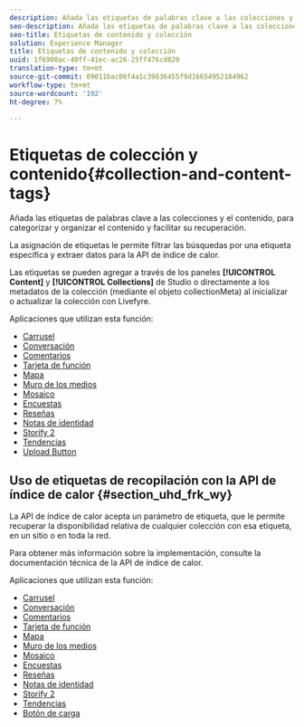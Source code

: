 ```yaml
---
description: Añada las etiquetas de palabras clave a las colecciones y el contenido, para categorizar y organizar el contenido y facilitar su recuperación.
seo-description: Añada las etiquetas de palabras clave a las colecciones y el contenido, para categorizar y organizar el contenido y facilitar su recuperación.
seo-title: Etiquetas de contenido y colección
solution: Experience Manager
title: Etiquetas de contenido y colección
uuid: 1f6900ac-40ff-41ec-ac26-25ff476cd820
translation-type: tm+mt
source-git-commit: 09011bac06f4a1c39836455f9d16654952184962
workflow-type: tm+mt
source-wordcount: '192'
ht-degree: 7%

---
```



# Etiquetas de colección y contenido{#collection-and-content-tags}

Añada las etiquetas de palabras clave a las colecciones y el contenido, para categorizar y organizar el contenido y facilitar su recuperación.

La asignación de etiquetas le permite filtrar las búsquedas por una etiqueta específica y extraer datos para la API de índice de calor.

Las etiquetas se pueden agregar a través de los paneles **[!UICONTROL Content]** y **[!UICONTROL Collections]** de Studio o directamente a los metadatos de la colección (mediante el objeto collectionMeta) al inicializar o actualizar la colección con Livefyre.

Aplicaciones que utilizan esta función:

* [Carrusel](/help/using/c-about-apps/c-carousel-app/c-carousel-app.md#c_carousel_app)
* [Conversación](/help/using/c-about-apps/c-chat-app/c-chat-app.md#c_chat_app)
* [Comentarios](/help/using/c-about-apps/c-comments/c-comments.md)
* [Tarjeta de función](/help/using/c-about-apps/c-feature-card-app/c-feature-card-app.md#c_feature_card_app)
* [Mapa](/help/using/c-about-apps/c-map-app/c-map-app.md#c_map_app)
* [Muro de los medios](/help/using/c-about-apps/c-media-wall-app/c-media-wall-app.md#c_media_wall_app)
* [Mosaico](/help/using/c-about-apps/c-mosaic-app/c-mosaic-app.md#c_mosaic_app)
* [Encuestas](/help/using/c-about-apps/c-polls-app/c-polls-app.md#c_polls_app)
* [Reseñas](/help/using/c-about-apps/c-reviews-app/c-reviews-app.md#c_reviews_app)
* [Notas de identidad](/help/using/c-about-apps/c-sidenotes-app/c-sidenotes-app.md#c_sidenotes_app)
* [Storify 2](/help/using/c-about-apps/c-storify2/c-storify2.md#c_storify2)
* [Tendencias](/help/using/c-about-apps/c-trending-app/c-trending-app.md#c_trending_app)
* [Upload Button](/help/using/c-about-apps/c-upload-button-app/c-upload-button-app.md#c_upload_button_app)

## Uso de etiquetas de recopilación con la API de índice de calor {#section_uhd_frk_wy}

La API de índice de calor acepta un parámetro de etiqueta, que le permite recuperar la disponibilidad relativa de cualquier colección con esa etiqueta, en un sitio o en toda la red.

Para obtener más información sobre la implementación, consulte la documentación técnica de la API de índice de calor.

Aplicaciones que utilizan esta función:

* [Carrusel](/help/using/c-about-apps/c-carousel-app/c-carousel-app.md#c_carousel_app)
* [Conversación](/help/using/c-about-apps/c-chat-app/c-chat-app.md#c_chat_app)
* [Comentarios](/help/using/c-about-apps/c-comments/c-comments.md)
* [Tarjeta de función](/help/using/c-about-apps/c-feature-card-app/c-feature-card-app.md#c_feature_card_app)
* [Mapa](/help/using/c-about-apps/c-map-app/c-map-app.md#c_map_app)
* [Muro de los medios](/help/using/c-about-apps/c-media-wall-app/c-media-wall-app.md#c_media_wall_app)
* [Mosaico](/help/using/c-about-apps/c-mosaic-app/c-mosaic-app.md#c_mosaic_app)
* [Encuestas](/help/using/c-about-apps/c-polls-app/c-polls-app.md#c_polls_app)
* [Reseñas](/help/using/c-about-apps/c-reviews-app/c-reviews-app.md#c_reviews_app)
* [Notas de identidad](/help/using/c-about-apps/c-sidenotes-app/c-sidenotes-app.md#c_sidenotes_app)
* [Storify 2](/help/using/c-about-apps/c-storify2/c-storify2.md#c_storify2)
* [Tendencias](/help/using/c-about-apps/c-trending-app/c-trending-app.md#c_trending_app)
* [Botón de carga](/help/using/c-about-apps/c-upload-button-app/c-upload-button-app.md#c_upload_button_app)

